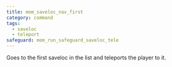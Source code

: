 ```yaml
---
title: mom_saveloc_nav_first
category: command
tags:
  - saveloc
  - teleport
safeguard: mom_run_safeguard_saveloc_tele
---
```


Goes to the first saveloc in the list and teleports the player to it.